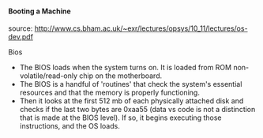 #### Booting a Machine

source: http://www.cs.bham.ac.uk/~exr/lectures/opsys/10_11/lectures/os-dev.pdf

Bios
+ The BIOS loads when the system turns on.  It is loaded from ROM non-volatile/read-only chip on the motherboard.
+ The BIOS is a handful of 'routines' that check the system's essential resources and that the memory is properly functioning.
+ Then it looks at the first 512 mb of each physically attached disk and checks if the last two bytes are 0xaa55 (data vs code is not a distinction that is made at the BIOS level). If so, it begins executing those instructions, and the OS loads. 
